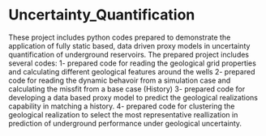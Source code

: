 # Uncertainty_Quantification
These project includes python codes prepared to demonstrate the application of fully static based, data driven proxy models in uncertainty quantification of underground reservoirs. 
The prepared project includes several codes:
  1- prepared code for reading the geological grid properties and calculating different geological features around the wells 
  2- prepared code for reading the dynamic behavoir from a simulation case and calculating the missfit from a base case (History)
  3- prepared code for developing a data based proxy model to predict the geological realizations capability in matching a history. 
  4- prepared code for clustering the geological realization to select the most representative reallization in prediction of underground performance under geological uncertainty. 
